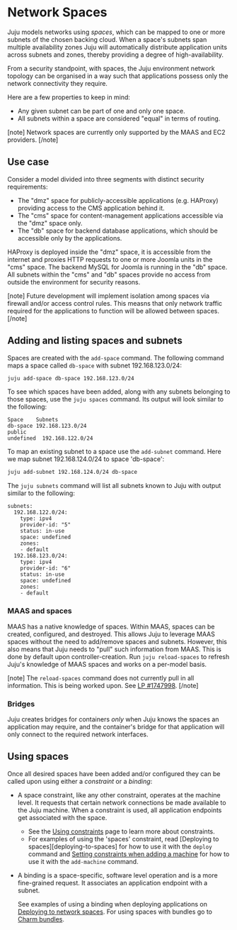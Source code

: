 <!--
Todo:
- Bug tracking: https://bugs.launchpad.net/juju/+bug/1747998
-->

# Network Spaces

Juju models networks using *spaces*, which can be mapped to one or more subnets
of the chosen backing cloud. When a space's subnets span multiple availability
zones Juju will automatically distribute application units across subnets and
zones, thereby providing a degree of high-availability.

From a security standpoint, with spaces, the Juju environment network topology
can be organised in a way such that applications possess only the network
connectivity they require.

Here are a few properties to keep in mind:

- Any given subnet can be part of one and only one space.
- All subnets within a space are considered "equal" in terms of routing.

[note]
Network spaces are currently only supported by the MAAS and EC2 providers.
[/note]

## Use case

Consider a model divided into three segments with distinct security
requirements:

- The "dmz" space for publicly-accessible applications (e.g. HAProxy) providing
  access to the CMS application behind it.
- The "cms" space for content-management applications accessible via the "dmz"
  space only.
- The "db" space for backend database applications, which should be accessible
  only by the applications.

HAProxy is deployed inside the "dmz" space, it is accessible from the internet
and proxies HTTP requests to one or more Joomla units in the "cms" space. The
backend MySQL for Joomla is running in the "db" space. All subnets within the
"cms" and "db" spaces provide no access from outside the environment for
security reasons.

[note]
Future development will implement isolation among spaces via firewall
and/or access control rules. This measns that only network traffic required
for the applications to function will be allowed between spaces.
[/note]

## Adding and listing spaces and subnets

Spaces are created with the `add-space` command. The following command maps a
space called `db-space` with subnet 192.168.123.0/24:

```bash
juju add-space db-space 192.168.123.0/24
```

To see which spaces have been added, along with any subnets belonging to those
spaces, use the `juju spaces` command. Its output will look similar to the
following:

```no-highlight
Space    Subnets
db-space 192.168.123.0/24
public
undefined  192.168.122.0/24
```

To map an existing subnet to a space use the `add-subnet` command. Here we map
subnet 192.168.124.0/24 to space 'db-space':

```bash
juju add-subnet 192.168.124.0/24 db-space
```

The `juju subnets` command will list all subnets known to Juju with output
similar to the following:

```no-highlight
subnets:
  192.168.122.0/24:
    type: ipv4
    provider-id: "5"
    status: in-use
    space: undefined
    zones:
    - default
  192.168.123.0/24:
    type: ipv4
    provider-id: "6"
    status: in-use
    space: undefined
    zones:
    - default
```

### MAAS and spaces

MAAS has a native knowledge of spaces. Within MAAS, spaces can be created,
configured, and destroyed. This allows Juju to leverage MAAS spaces without the
need to add/remove spaces and subnets. However, this also means that Juju needs
to "pull" such information from MAAS. This is done by default upon
controller-creation. Run `juju reload-spaces` to refresh Juju's knowledge of
MAAS spaces and works on a per-model basis. 

[note]
The `reload-spaces` command does not currently pull in all information.
This is being worked upon. See [LP #1747998][LP-1747998].
[/note]

### Bridges

Juju creates bridges for containers *only* when Juju knows the spaces an
application may require, and the container's bridge for that application will
only connect to the required network interfaces. 

## Using spaces

Once all desired spaces have been added and/or configured they can be called
upon using either a *constraint* or a *binding*:

 - A space constraint, like any other constraint, operates at the machine
   level. It requests that certain network connections be made available to the
   Juju machine. When a constraint is used, all application endpoints get
   associated with the space.
   
     - See the [Using constraints][charms-constraints] page to learn more about
       constraints.
     - For examples of using the 'spaces' constraint, read
       [Deploying to spaces][deploying-to-spaces] for how to use it with the
       `deploy` command and
       [Setting constraints when adding a machine][charms-constraints-add-machine]
       for how to use it with the `add-machine` command.

 - A binding is a space-specific, software level operation and is a more
   fine-grained request. It associates an application endpoint with a subnet.

     See examples of using a binding when deploying applications on
     [Deploying to network spaces][deploying-to-network-spaces]. For using
     spaces with bundles go to [Charm bundles][charms-bundles].


<!-- LINKS -->

[charms-bundles]: ./charms-bundles.md#binding-endpoints-within-a-bundle
[deploying-to-network-spaces]: ./charms-deploying-advanced.html#deploying-to-network-spaces
[charms-constraints]: ./charms-constraints.html
[LP-1747998]: https://bugs.launchpad.net/juju/+bug/1747998
[charms-constraints-add-machine]: ./charms-constraints.html#setting-constraints-when-adding-a-machine

